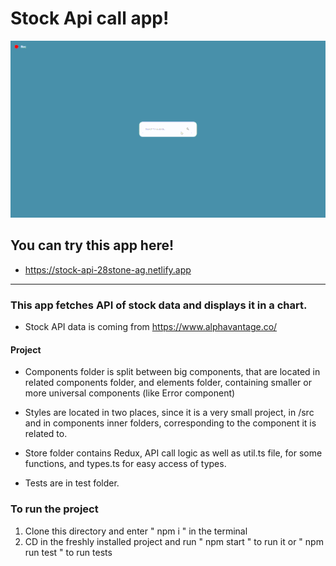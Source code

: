 # Stock Api call app!

![](<https://github.com/AldisG/28stone-img/blob/main/Hnet.com-image%20(1).gif>)

## You can try this app here!

- https://stock-api-28stone-ag.netlify.app

---

### This app fetches API of stock data and displays it in a chart.

- Stock API data is coming from https://www.alphavantage.co/

#### Project

- Components folder is split between big components, that are located in related components folder, and elements folder, containing smaller or more universal components (like Error component)

- Styles are located in two places, since it is a very small project,
  in /src and in components inner folders, corresponding to the component it is related to.

- Store folder contains Redux, API call logic as well as util.ts file, for some functions, and types.ts for easy access of types.

- Tests are in test folder.

### To run the project

1.  Clone this directory and enter " npm i " in the terminal
2.  CD in the freshly installed project and run " npm start " to run it or " npm run test " to run tests
